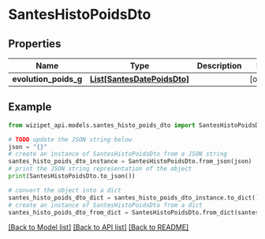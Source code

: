 # SantesHistoPoidsDto


## Properties

Name | Type | Description | Notes
------------ | ------------- | ------------- | -------------
**evolution_poids_g** | [**List[SantesDatePoidsDto]**](SantesDatePoidsDto.md) |  | [optional] 

## Example

```python
from wizipet_api.models.santes_histo_poids_dto import SantesHistoPoidsDto

# TODO update the JSON string below
json = "{}"
# create an instance of SantesHistoPoidsDto from a JSON string
santes_histo_poids_dto_instance = SantesHistoPoidsDto.from_json(json)
# print the JSON string representation of the object
print(SantesHistoPoidsDto.to_json())

# convert the object into a dict
santes_histo_poids_dto_dict = santes_histo_poids_dto_instance.to_dict()
# create an instance of SantesHistoPoidsDto from a dict
santes_histo_poids_dto_from_dict = SantesHistoPoidsDto.from_dict(santes_histo_poids_dto_dict)
```
[[Back to Model list]](../README.md#documentation-for-models) [[Back to API list]](../README.md#documentation-for-api-endpoints) [[Back to README]](../README.md)


